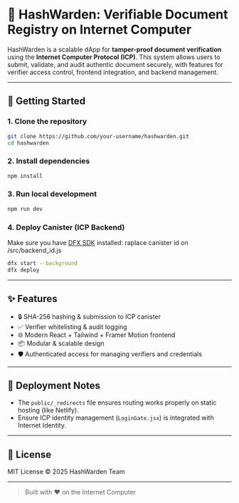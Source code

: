 # 📄 HashWarden: Verifiable Document Registry on Internet Computer

HashWarden is a scalable dApp for **tamper-proof document verification** using the **Internet Computer Protocol (ICP)**. This system allows users to submit, validate, and audit authentic document securely, with features for verifier access control, frontend integration, and backend management.

---

## 🚀 Getting Started

### 1. Clone the repository

```bash
git clone https://github.com/your-username/hashwarden.git
cd hashwarden
```

### 2. Install dependencies

```bash
npm install
```

### 3. Run local development

```bash
npm run dev
```

### 4. Deploy Canister (ICP Backend)

Make sure you have [DFX SDK](https://internetcomputer.org/docs/current/developer-docs/setup/install/) installed:
raplace canister id on /src/backend_id.js

```bash
dfx start --background
dfx deploy
```

---

## ✨ Features

* 🔒 SHA-256 hashing & submission to ICP canister
* ✅ Verifier whitelisting & audit logging
* 🌐 Modern React + Tailwind + Framer Motion frontend
* 📦 Modular & scalable design
* 🛡️ Authenticated access for managing verifiers and credentials

---

## 📁 Deployment Notes

* The `public/_redirects` file ensures routing works properly on static hosting (like Netlify).
* Ensure ICP identity management (`LoginGate.jsx`) is integrated with Internet Identity.

---

## 📃 License

MIT License © 2025 HashWarden Team

---

> Built with ❤️ on the Internet Computer
